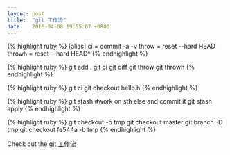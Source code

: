 ```yaml
---
layout: post
title:  "git 工作流"
date:   2016-04-08 19:55:07 +0800
---
```


{% highlight ruby %}
[alias]
    ci = commit -a -v
    throw = reset --hard HEAD
    throwh = reset --hard HEAD^
{% endhighlight %}

{% highlight ruby %}
git add .
git ci
git diff
git throw
git throwh
{% endhighlight %}

{% highlight ruby %}
git ci
git checkout hello.h
{% endhighlight %}

{% highlight ruby %}
git stash
#work on sth else and commit it
git stash apply
{% endhighlight %}

{% highlight ruby %}
git checkout -b tmp
git checkout master
git branch -D tmp
git checkout fe544a -b tmp
{% endhighlight %}





Check out the [git 工作流][jekyll-docs]  

[jekyll-docs]: http://www.haoduoshipin.com/v/5
